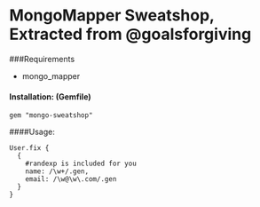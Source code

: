 MongoMapper Sweatshop, Extracted from @goalsforgiving
====================================================


###Requirements

* mongo_mapper



#### Installation: (Gemfile)
    gem "mongo-sweatshop"


####Usage:

    User.fix {
      {
        #randexp is included for you
        name: /\w+/.gen,
        email: /\w@\w\.com/.gen
      }
    }


